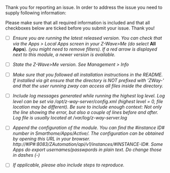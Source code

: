 Thank you for reporting an issue. In order to address the issue you need to supply following information:

Please make sure that all required information is included and that all checkboxes below are ticked before you submit your issue. Thank you!

- [ ] *Ensure you are running the latest released version. You can check that via the Apps > Local Apps screen in your Z-Wave>Me (do select* **All Apps**)*. (you might need to remove filters). If a red arrow is displayed next to this module, a newer version is available.*

- [ ] *State the Z-Wave>Me version. See Management > Info*

- [ ] *Make sure that you followed all installation instructions in the README. If installed via git ensure that the directory is NOT prefixed with 'ZWay-' and that the user running zway can access all files inside the directory.*

- [ ] *Include log messages generated while running the highest log level. Log level can be set via /opt/z-way-server/config.xml (highest level = 0, file location may be different). Be sure to include enough context: Not only the line showing the error, but also a couple of lines before and after. Log file is usually located at /var/log/z-way-server.log*

- [ ] *Append the configuration of the module. You can find the #instance ID# number in Smarthome/Apps/Active/. The configuration can be obtained by opening this URL in your browser. http://#IP#:8083/ZAutomation/api/v1/instances/#INSTANCE-ID#. Some Apps do export usernames/passwpords in plain text. Do change those in dashes (-)*

- [ ] *If applicable, please also include steps to reproduce.*
